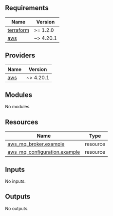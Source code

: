 <!-- BEGINNING OF PRE-COMMIT-TERRAFORM DOCS HOOK -->
## Requirements

| Name | Version |
|------|---------|
| <a name="requirement_terraform"></a> [terraform](#requirement\_terraform) | >= 1.2.0 |
| <a name="requirement_aws"></a> [aws](#requirement\_aws) | ~> 4.20.1 |

## Providers

| Name | Version |
|------|---------|
| <a name="provider_aws"></a> [aws](#provider\_aws) | ~> 4.20.1 |

## Modules

No modules.

## Resources

| Name | Type |
|------|------|
| [aws_mq_broker.example](https://registry.terraform.io/providers/hashicorp/aws/latest/docs/resources/mq_broker) | resource |
| [aws_mq_configuration.example](https://registry.terraform.io/providers/hashicorp/aws/latest/docs/resources/mq_configuration) | resource |

## Inputs

No inputs.

## Outputs

No outputs.
<!-- END OF PRE-COMMIT-TERRAFORM DOCS HOOK -->